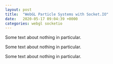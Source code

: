 ```yaml
---
layout: post
title:  "WebGL Particle Systems with Socket.IO"
date:   2020-05-17 09:04:39 +0000
categories: webgl socketio
---
```


Some text about nothing in particular.

Some text about nothing in particular.

Some text about nothing in particular.
